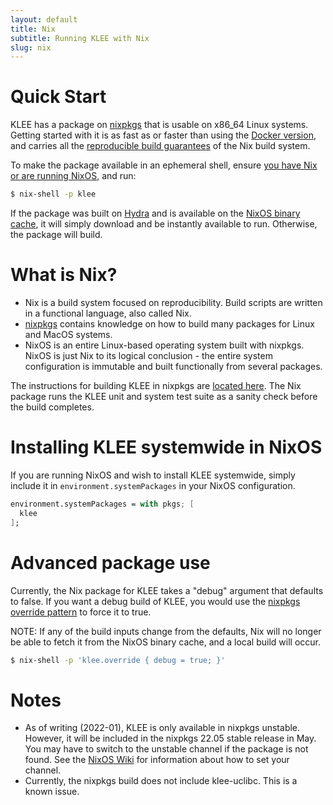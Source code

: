 ```yaml
---
layout: default
title: Nix
subtitle: Running KLEE with Nix
slug: nix
---
```


# Quick Start

KLEE has a package on [nixpkgs](https://search.nixos.org/packages?channel=unstable&show=klee&from=0&size=50&sort=relevance&type=packages&query=klee) that is usable on x86_64 Linux systems.
Getting started with it is as fast as or faster than using the [Docker version]({{site.baseurl}}/docker), and carries all the [reproducible build guarantees](https://r13y.com/) of the
Nix build system.

To make the package available in an ephemeral shell, ensure [you have Nix or are running NixOS](https://nixos.org/download.html), and run:

```bash
$ nix-shell -p klee
```

If the package was built on [Hydra](https://hydra.nixos.org/) and is available on the [NixOS binary cache](https://cache.nixos.org/), it will simply download and be instantly available to run.
Otherwise, the package will build.

# What is Nix?

- Nix is a build system focused on reproducibility. Build scripts are written in a functional language, also called Nix.
- [nixpkgs](https://github.com/NixOS/nixpkgs) contains knowledge on how to build many packages for Linux and MacOS systems.
- NixOS is an entire Linux-based operating system built with nixpkgs. NixOS is just Nix to its logical conclusion - the entire system configuration is immutable
  and built functionally from several packages.

The instructions for building KLEE in nixpkgs are [located here](https://github.com/NixOS/nixpkgs/blob/master/pkgs/applications/science/logic/klee/default.nix). The Nix
package runs the KLEE unit and system test suite as a sanity check before the build completes.

# Installing KLEE systemwide in NixOS

If you are running NixOS and wish to install KLEE systemwide, simply include it in `environment.systemPackages` in your NixOS configuration.

```nix
environment.systemPackages = with pkgs; [
  klee
];
```

# Advanced package use

Currently, the Nix package for KLEE takes a "debug" argument that defaults to false. If you want a debug build of KLEE,
you would use the [nixpkgs override pattern](https://nixos.org/guides/nix-pills/nixpkgs-overriding-packages.html) to force it to true.

NOTE: If any of the build inputs change from the defaults, Nix will no longer be able to fetch it from the NixOS binary cache, and a local build will occur.

```bash
$ nix-shell -p 'klee.override { debug = true; }'
```

# Notes

- As of writing (2022-01), KLEE is only available in nixpkgs unstable. However, it will be included in the nixpkgs 22.05 stable release in May.
  You may have to switch to the unstable channel if the package is not found. See the [NixOS Wiki](https://nixos.wiki/wiki/Nix_channels) for information about how to set your channel.
- Currently, the nixpkgs build does not include klee-uclibc. This is a known issue.
